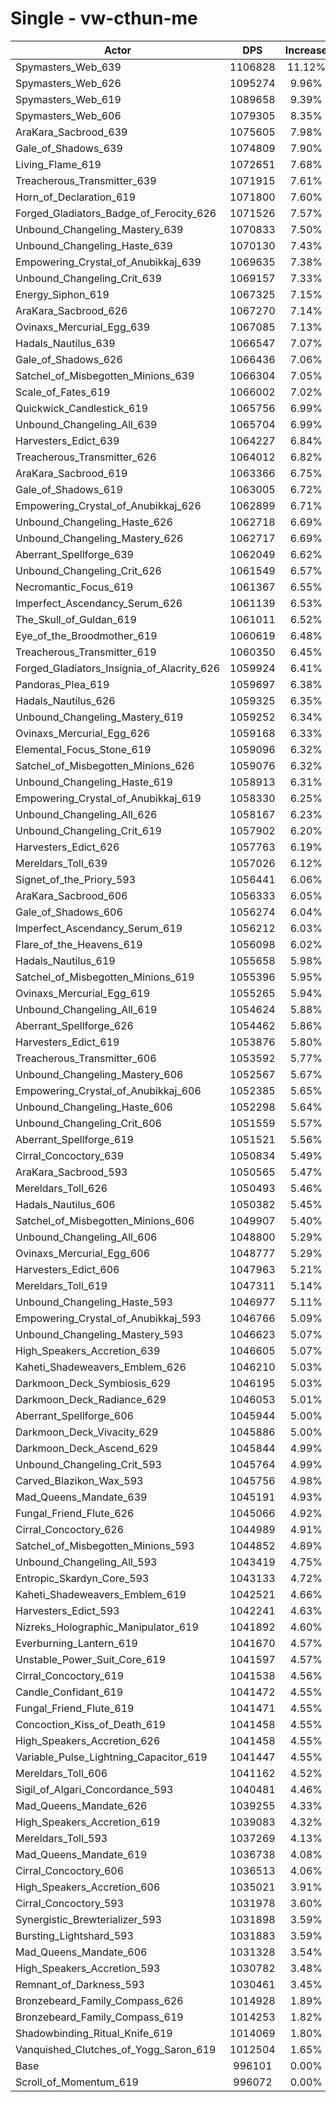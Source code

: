 # Single - vw-cthun-me
| Actor | DPS | Increase |
|---|:---:|:---:|
|Spymasters_Web_639|1106828|11.12%|
|Spymasters_Web_626|1095274|9.96%|
|Spymasters_Web_619|1089658|9.39%|
|Spymasters_Web_606|1079305|8.35%|
|AraKara_Sacbrood_639|1075605|7.98%|
|Gale_of_Shadows_639|1074809|7.90%|
|Living_Flame_619|1072651|7.68%|
|Treacherous_Transmitter_639|1071915|7.61%|
|Horn_of_Declaration_619|1071800|7.60%|
|Forged_Gladiators_Badge_of_Ferocity_626|1071526|7.57%|
|Unbound_Changeling_Mastery_639|1070833|7.50%|
|Unbound_Changeling_Haste_639|1070130|7.43%|
|Empowering_Crystal_of_Anubikkaj_639|1069635|7.38%|
|Unbound_Changeling_Crit_639|1069157|7.33%|
|Energy_Siphon_619|1067325|7.15%|
|AraKara_Sacbrood_626|1067270|7.14%|
|Ovinaxs_Mercurial_Egg_639|1067085|7.13%|
|Hadals_Nautilus_639|1066547|7.07%|
|Gale_of_Shadows_626|1066436|7.06%|
|Satchel_of_Misbegotten_Minions_639|1066304|7.05%|
|Scale_of_Fates_619|1066002|7.02%|
|Quickwick_Candlestick_619|1065756|6.99%|
|Unbound_Changeling_All_639|1065704|6.99%|
|Harvesters_Edict_639|1064227|6.84%|
|Treacherous_Transmitter_626|1064012|6.82%|
|AraKara_Sacbrood_619|1063366|6.75%|
|Gale_of_Shadows_619|1063005|6.72%|
|Empowering_Crystal_of_Anubikkaj_626|1062899|6.71%|
|Unbound_Changeling_Haste_626|1062718|6.69%|
|Unbound_Changeling_Mastery_626|1062717|6.69%|
|Aberrant_Spellforge_639|1062049|6.62%|
|Unbound_Changeling_Crit_626|1061549|6.57%|
|Necromantic_Focus_619|1061367|6.55%|
|Imperfect_Ascendancy_Serum_626|1061139|6.53%|
|The_Skull_of_Guldan_619|1061011|6.52%|
|Eye_of_the_Broodmother_619|1060619|6.48%|
|Treacherous_Transmitter_619|1060350|6.45%|
|Forged_Gladiators_Insignia_of_Alacrity_626|1059924|6.41%|
|Pandoras_Plea_619|1059697|6.38%|
|Hadals_Nautilus_626|1059325|6.35%|
|Unbound_Changeling_Mastery_619|1059252|6.34%|
|Ovinaxs_Mercurial_Egg_626|1059168|6.33%|
|Elemental_Focus_Stone_619|1059096|6.32%|
|Satchel_of_Misbegotten_Minions_626|1059076|6.32%|
|Unbound_Changeling_Haste_619|1058913|6.31%|
|Empowering_Crystal_of_Anubikkaj_619|1058330|6.25%|
|Unbound_Changeling_All_626|1058167|6.23%|
|Unbound_Changeling_Crit_619|1057902|6.20%|
|Harvesters_Edict_626|1057763|6.19%|
|Mereldars_Toll_639|1057026|6.12%|
|Signet_of_the_Priory_593|1056441|6.06%|
|AraKara_Sacbrood_606|1056333|6.05%|
|Gale_of_Shadows_606|1056274|6.04%|
|Imperfect_Ascendancy_Serum_619|1056212|6.03%|
|Flare_of_the_Heavens_619|1056098|6.02%|
|Hadals_Nautilus_619|1055658|5.98%|
|Satchel_of_Misbegotten_Minions_619|1055396|5.95%|
|Ovinaxs_Mercurial_Egg_619|1055265|5.94%|
|Unbound_Changeling_All_619|1054624|5.88%|
|Aberrant_Spellforge_626|1054462|5.86%|
|Harvesters_Edict_619|1053876|5.80%|
|Treacherous_Transmitter_606|1053592|5.77%|
|Unbound_Changeling_Mastery_606|1052567|5.67%|
|Empowering_Crystal_of_Anubikkaj_606|1052385|5.65%|
|Unbound_Changeling_Haste_606|1052298|5.64%|
|Unbound_Changeling_Crit_606|1051559|5.57%|
|Aberrant_Spellforge_619|1051521|5.56%|
|Cirral_Concoctory_639|1050834|5.49%|
|AraKara_Sacbrood_593|1050565|5.47%|
|Mereldars_Toll_626|1050493|5.46%|
|Hadals_Nautilus_606|1050382|5.45%|
|Satchel_of_Misbegotten_Minions_606|1049907|5.40%|
|Unbound_Changeling_All_606|1048800|5.29%|
|Ovinaxs_Mercurial_Egg_606|1048777|5.29%|
|Harvesters_Edict_606|1047963|5.21%|
|Mereldars_Toll_619|1047311|5.14%|
|Unbound_Changeling_Haste_593|1046977|5.11%|
|Empowering_Crystal_of_Anubikkaj_593|1046766|5.09%|
|Unbound_Changeling_Mastery_593|1046623|5.07%|
|High_Speakers_Accretion_639|1046605|5.07%|
|Kaheti_Shadeweavers_Emblem_626|1046210|5.03%|
|Darkmoon_Deck_Symbiosis_629|1046195|5.03%|
|Darkmoon_Deck_Radiance_629|1046053|5.01%|
|Aberrant_Spellforge_606|1045944|5.00%|
|Darkmoon_Deck_Vivacity_629|1045886|5.00%|
|Darkmoon_Deck_Ascend_629|1045844|4.99%|
|Unbound_Changeling_Crit_593|1045764|4.99%|
|Carved_Blazikon_Wax_593|1045756|4.98%|
|Mad_Queens_Mandate_639|1045191|4.93%|
|Fungal_Friend_Flute_626|1045066|4.92%|
|Cirral_Concoctory_626|1044989|4.91%|
|Satchel_of_Misbegotten_Minions_593|1044852|4.89%|
|Unbound_Changeling_All_593|1043419|4.75%|
|Entropic_Skardyn_Core_593|1043133|4.72%|
|Kaheti_Shadeweavers_Emblem_619|1042521|4.66%|
|Harvesters_Edict_593|1042241|4.63%|
|Nizreks_Holographic_Manipulator_619|1041892|4.60%|
|Everburning_Lantern_619|1041670|4.57%|
|Unstable_Power_Suit_Core_619|1041597|4.57%|
|Cirral_Concoctory_619|1041538|4.56%|
|Candle_Confidant_619|1041472|4.55%|
|Fungal_Friend_Flute_619|1041471|4.55%|
|Concoction_Kiss_of_Death_619|1041458|4.55%|
|High_Speakers_Accretion_626|1041458|4.55%|
|Variable_Pulse_Lightning_Capacitor_619|1041447|4.55%|
|Mereldars_Toll_606|1041162|4.52%|
|Sigil_of_Algari_Concordance_593|1040481|4.46%|
|Mad_Queens_Mandate_626|1039255|4.33%|
|High_Speakers_Accretion_619|1039083|4.32%|
|Mereldars_Toll_593|1037269|4.13%|
|Mad_Queens_Mandate_619|1036738|4.08%|
|Cirral_Concoctory_606|1036513|4.06%|
|High_Speakers_Accretion_606|1035021|3.91%|
|Cirral_Concoctory_593|1031978|3.60%|
|Synergistic_Brewterializer_593|1031898|3.59%|
|Bursting_Lightshard_593|1031883|3.59%|
|Mad_Queens_Mandate_606|1031328|3.54%|
|High_Speakers_Accretion_593|1030782|3.48%|
|Remnant_of_Darkness_593|1030461|3.45%|
|Bronzebeard_Family_Compass_626|1014928|1.89%|
|Bronzebeard_Family_Compass_619|1014253|1.82%|
|Shadowbinding_Ritual_Knife_619|1014069|1.80%|
|Vanquished_Clutches_of_Yogg_Saron_619|1012504|1.65%|
|Base|996101|0.00%|
|Scroll_of_Momentum_619|996072|0.00%|
